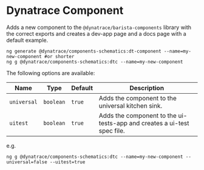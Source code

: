 # Dynatrace Component

Adds a new component to the `@dynatrace/barista-components` library with the
correct exports and creates a dev-app page and a docs page with a default
example.

```
ng generate @dynatrace/components-schematics:dt-component --name=my-new-component #or shorter
ng g @dynatrace/components-schematics:dtc --name=my-new-component
```

The following options are available:

| Name        | Type      | Default | Description                                                             |
| ----------- | --------- | ------- | ----------------------------------------------------------------------- |
| `universal` | `boolean` | `true`  | Adds the component to the universal kitchen sink.                       |
| `uitest`    | `boolean` | `true`  | Adds the component to the ui-tests-app and creates a ui-test spec file. |

e.g.

```
ng g @dynatrace/components-schematics:dtc --name=my-new-component --universal=false --uitest=true
```
